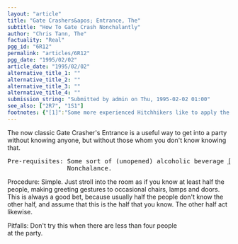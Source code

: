 ```yaml
---
layout: "article"
title: "Gate Crashers&apos; Entrance, The"
subtitle: "How To Gate Crash Nonchalantly"
author: "Chris Tann, The"
factuality: "Real"
pgg_id: "6R12"
permalink: "articles/6R12"
pgg_date: "1995/02/02"
article_date: "1995/02/02"
alternative_title_1: ""
alternative_title_2: ""
alternative_title_3: ""
alternative_title_4: ""
submission_string: "Submitted by admin on Thu, 1995-02-02 01:00"
see_also: ["2R7", "1S1"]
footnotes: {"[1]":"Some more experienced Hitchhikers like to apply the \"Fat Slag Variant\", which consists of filling an empty spirits bottle with an appropriately coloured fluid, and then \"accidentally\" smashing it on entering the party."}
---
```

<div>
<p>The now classic Gate Crasher's Entrance is a useful way to get into a party without knowing anyone, but without those whom you don't know knowing that.</p>
<pre>
Pre-requisites: Some sort of (unopened) alcoholic beverage <a href="#footnotes.1" class="footnote-link">[1]</a>.
                Nonchalance.
</pre>
<p>Procedure: Simple. Just stroll into the room as if you know at least half the people, making greeting gestures to occasional chairs, lamps and doors. This is always a good bet, because usually half the people don't know the other half, and assume that this is the half that you know. The other half act likewise.</p>
<p>Pitfalls: Don't try this when there are less than four people<br>
at the party.</p>
</div>
